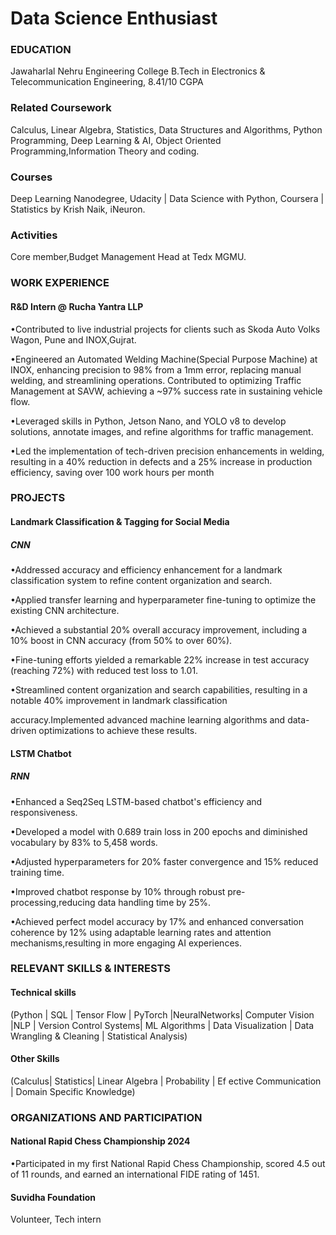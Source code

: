 # Data Science Enthusiast

### EDUCATION
Jawaharlal Nehru Engineering College
B.Tech in Electronics & Telecommunication Engineering, 8.41/10 CGPA

### Related Coursework
Calculus, Linear Algebra, Statistics, Data Structures and Algorithms, Python
Programming, Deep Learning & AI, Object Oriented Programming,Information Theory and coding.

### Courses
Deep Learning Nanodegree, Udacity | Data Science with Python, Coursera | Statistics by
Krish Naik, iNeuron.

### Activities 
Core member,Budget Management Head at Tedx MGMU.

### WORK EXPERIENCE
#### R&D Intern @ Rucha Yantra LLP

•Contributed to live industrial projects for clients such as Skoda Auto Volks Wagon, Pune and
INOX,Gujrat.

•Engineered an Automated Welding Machine(Special Purpose Machine) at INOX, enhancing
precision to 98% from a 1mm error, replacing manual welding, and streamlining operations.
Contributed to optimizing Traffic Management at SAVW, achieving a ~97% success rate in
sustaining vehicle flow.

•Leveraged skills in Python, Jetson Nano, and YOLO v8 to develop solutions, annotate images, and
refine algorithms for traffic management.

•Led the implementation of tech-driven precision enhancements in welding, resulting in a 40%
reduction in defects and a 25% increase in production efficiency, saving over 100 work hours per
month

### PROJECTS
#### Landmark Classification & Tagging for Social Media
##### CNN

•Addressed accuracy and efficiency enhancement for a landmark classification system to refine content organization and search.

•Applied transfer learning and hyperparameter fine-tuning to optimize the existing CNN architecture.

•Achieved a substantial 20% overall accuracy improvement, including a 10% boost in CNN accuracy (from 50% to over 60%).

•Fine-tuning efforts yielded a remarkable 22% increase in test accuracy (reaching 72%) with reduced test loss to 1.01.

•Streamlined content organization and search capabilities, resulting in a notable 40% improvement in landmark classification

accuracy.Implemented advanced machine learning algorithms and data-driven optimizations to achieve these results.

#### LSTM Chatbot
##### RNN

•Enhanced a Seq2Seq LSTM-based chatbot's efficiency and responsiveness.

•Developed a model with 0.689 train loss in 200 epochs and diminished vocabulary by 83% to 5,458 words.

•Adjusted hyperparameters for 20% faster convergence and 15% reduced training time.

•Improved chatbot response by 10% through robust pre-processing,reducing data handling time by 25%.

•Achieved perfect model accuracy by 17% and enhanced conversation coherence by 12% using adaptable learning rates and
attention mechanisms,resulting in more engaging AI experiences.


### RELEVANT SKILLS & INTERESTS
#### Technical skills
(Python | SQL | Tensor Flow | PyTorch |NeuralNetworks| Computer Vision |NLP | Version Control Systems| ML Algorithms
| Data Visualization | Data Wrangling & Cleaning | Statistical Analysis)
#### Other Skills 
(Calculus| Statistics| Linear Algebra | Probability | Ef ective Communication | Domain Specific Knowledge)

### ORGANIZATIONS AND PARTICIPATION

#### National Rapid Chess Championship 2024
•Participated in my first National Rapid Chess Championship, scored 4.5 out of 11 rounds, and
earned an international FIDE rating of 1451.

#### Suvidha Foundation
Volunteer, Tech intern
